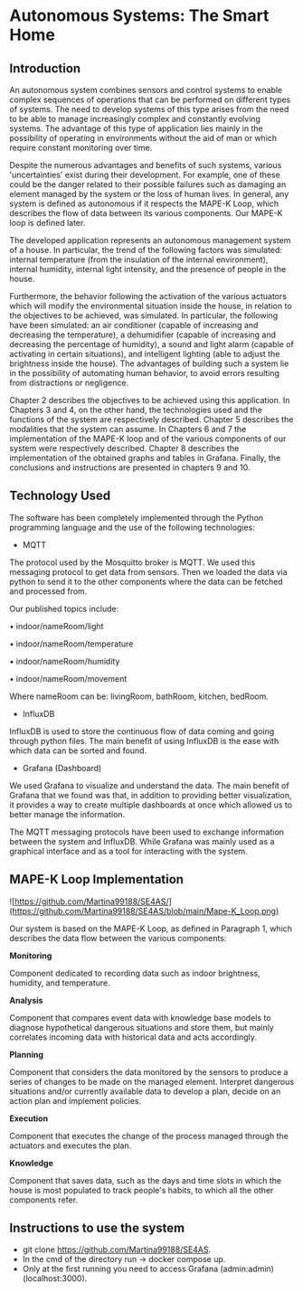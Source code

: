# Autonomous Systems: The Smart Home

## Introduction

An autonomous system combines sensors and control systems to enable complex sequences of operations that can be performed on different types of systems. The need to develop systems of this type arises from the need to be able to manage increasingly complex and constantly evolving systems. The advantage of this type of application lies mainly in the possibility of operating in environments without the aid of man or which require constant monitoring over time.

Despite the numerous advantages and benefits of such systems, various 'uncertainties' exist during their development. For example, one of these could be the danger related to their possible failures such as damaging an element managed by the system or the loss of human lives. 
In general, any system is defined as autonomous if it respects the MAPE-K Loop, which describes the flow of data between its various components. Our MAPE-K loop is defined later.

The developed application represents an autonomous management system of a house.
In particular, the trend of the following factors was simulated: internal temperature (from the insulation of the internal environment), internal humidity, internal light intensity, and the presence of people in the house.

Furthermore, the behavior following the activation of the various actuators which will modify the environmental situation inside the house, in relation to the objectives to be achieved, was simulated. In particular, the following have been simulated: an air conditioner (capable of increasing and decreasing the temperature), a dehumidifier (capable of increasing and decreasing the percentage of humidity), a sound and light alarm (capable of activating in certain situations), and intelligent lighting (able to adjust the brightness inside the house).
The advantages of building such a system lie in the possibility of automating human behavior, to avoid errors resulting from distractions or negligence.

Chapter 2 describes the objectives to be achieved using this application. In Chapters 3 and 4, on the other hand, the technologies used and the functions of the system are respectively described. Chapter 5 describes the modalities that the system can assume. In Chapters 6 and 7 the implementation of the MAPE-K loop and of the various components of our system were respectively described. Chapter 8 describes the implementation of the obtained graphs and tables in Grafana. Finally, the conclusions and instructions are presented in chapters 9 and 10.


## Technology Used
The software has been completely implemented through the Python programming language and the use of the following technologies:

+ MQTT

The protocol used by the Mosquitto broker is MQTT. We used this messaging protocol to get data from sensors. Then we loaded the data via python to send it to the other components where the data can be fetched and processed from.
 
Our published topics include: 

•	indoor/nameRoom/light

•	indoor/nameRoom/temperature

•	indoor/nameRoom/humidity

•	indoor/nameRoom/movement

Where nameRoom can be: livingRoom, bathRoom, kitchen, bedRoom.
 
+ InfluxDB 

InfluxDB is used to store the continuous flow of data coming and going through python files. The main benefit of using InfluxDB is the ease with which data can be sorted and found. 
 
+ Grafana (Dashboard) 

We used Grafana to visualize and understand the data. The main benefit of Grafana that we found was that, in addition to providing better visualization, it provides a way to create multiple dashboards at once which allowed us to better manage the information.
 
The MQTT messaging protocols have been used to exchange information between the system and InfluxDB. While Grafana was mainly used as a graphical interface and as a tool for interacting with the system.


## MAPE-K Loop Implementation

![https://github.com/Martina99188/SE4AS/](https://github.com/Martina99188/SE4AS/blob/main/Mape-K_Loop.png)

Our system is based on the MAPE-K Loop, as defined in Paragraph 1, which describes the data flow between the various components:

**Monitoring** 

Component dedicated to recording data such as indoor brightness, humidity, and temperature.

**Analysis** 

Component that compares event data with knowledge base models to diagnose hypothetical dangerous situations and store them, but mainly correlates incoming data with historical data and acts accordingly.

**Planning**

Component that considers the data monitored by the sensors to produce a series of changes to be made on the managed element. Interpret dangerous situations and/or currently available data to develop a plan, decide on an action plan and implement policies.

**Execution**

Component that executes the change of the process managed through the actuators and executes the plan.

**Knowledge**

Component that saves data, such as the days and time slots in which the house is most populated to track people's habits, to which all the other components refer.


## Instructions to use the system
+ git clone https://github.com/Martina99188/SE4AS.
+ In the cmd of the directory run -> docker compose up.
+ Only at the first running you need to access Grafana (admin:admin) (localhost:3000).

